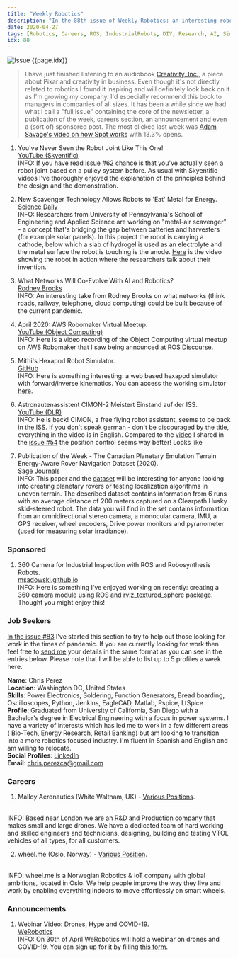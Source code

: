 ```yaml
---
title: "Weekly Robotics"
description: "In the 88th issue of Weekly Robotics: an interesting robot joint, everything being a battery, hexapod robot simulator, space robot assistant and more!"
date: 2020-04-27
tags: [Robotics, Careers, ROS, IndustrialRobots, DIY, Research, AI, Simulator, Space]
idx: 88
---
```

![Issue {{page.idx}}](/img/headers/{{page.idx}}.jpg "Issue {{page.idx}}")

> I have just finished listening to an audiobook [Creativity, Inc.](https://www.goodreads.com/book/show/18077903-creativity-inc), a piece about Pixar and creativity in business. Even though it's not directly related to robotics I found it inspiring and will definitely look back on it as I'm growing my company. I'd especially recommend this book to managers in companies of all sizes. It has been a while since we had what I call a "full issue" containing the core of the newsletter, a publication of the week, careers section, an announcement and even a (sort of) sponsored post. The most clicked last week was [Adam Savage's video on how Spot works](https://youtu.be/R-PdPtqw78k) with 13.3% opens.

1) You've Never Seen the Robot Joint Like This One!
<br>[YouTube (Skyentific)](https://youtu.be/utDagouxM5U)<br>
INFO: If you have read [issue #62](https://weeklyrobotics.com/weekly-robotics-62) chance is that you've actually seen a robot joint based on a pulley system before. As usual with Skyentific videos I've thoroughly enjoyed the explanation of the principles behind the design and the demonstration.

2) New Scavenger Technology Allows Robots to 'Eat' Metal for Energy.
<br>[Science Daily](https://www.sciencedaily.com/releases/2020/04/200421134420.htm)<br>
INFO: Researchers from University of Pennsylvania's School of Engineering and Applied Science are working on "metal-air scavenger" - a concept that's bridging the gap between batteries and harvesters (for example solar panels). In this project the robot is carrying a cathode, below which a slab of hydrogel is used as an electrolyte and the metal surface the robot is touching is the anode. [Here](https://youtu.be/4Rg2GELb7MI) is the video showing the robot in action where the researchers talk about their invention.

3) What Networks Will Co-Evolve With AI and Robotics?
<br>[Rodney Brooks](https://rodneybrooks.com/what-networks-will-co-evolve-with-ai-and-robotics/)<br>
INFO: An interesting take from Rodney Brooks on what networks (think roads, railway, telephone, cloud computing) could be built because of the current pandemic.

4) April 2020: AWS Robomaker Virtual Meetup.
<br>[YouTube (Object Computing)](https://youtu.be/J7fBQBIqTf8)<br>
INFO: Here is a video recording of the Object Computing virtual meetup on AWS Robomaker that I saw being announced at [ROS Discourse](https://discourse.ros.org/t/aws-robmaker-online-demo/13570).

5) Mithi's Hexapod Robot Simulator.
<br>[GitHub](https://github.com/mithi/hexapod-robot-simulator)<br>
INFO: Here is something interesting: a web based hexapod simulator with forward/inverse kinematics. You can access the working simulator [here](https://hexapod-robot-simulator.herokuapp.com/).

6) Astronautenassistent CIMON-2 Meistert Einstand auf der ISS.
<br>[YouTube (DLR)](https://youtu.be/6UeaZ6GYzX0)<br>
INFO: He is back! CIMON, a free flying robot assistant, seems to be back in the ISS. If you don't speak german - don't be discouraged by the title, everything in the video is in English. Compared to the [video](https://youtu.be/72sB2YjoiC8) I shared in the [issue #54](https://weeklyrobotics.com/weekly-robotics-54) the position control seems way better! Looks like

7) Publication of the Week - The Canadian Planetary Emulation Terrain Energy-Aware Rover Navigation Dataset (2020).
<br>[Sage Journals](https://journals.sagepub.com/eprint/2FW9PZRWZ87QHMXURSRP/full)<br>
INFO: This paper and the [dataset](http://www.starslab.ca/enav-planetary-dataset/) will be interesting for anyone looking into creating planetary rovers or testing localization algorithms in uneven terrain. The described dataset contains information from 6 runs with an average distance of 200 meters captured on a Clearpath Husky skid-steered robot. The data you will find in the set contains information from an omnidirectional stereo camera, a monocular camera, IMU, a GPS receiver, wheel encoders, Drive power monitors and pyranometer (used for measuring solar irradiance).

### Sponsored

1) 360 Camera for Industrial Inspection with ROS and Robosynthesis Robots.
<br>[msadowski.github.io](https://msadowski.github.io/robosynthesis-3d-camera/)<br>
INFO: Here is something I've enjoyed working on recently: creating a 360 camera module using ROS and [rviz_textured_sphere](https://github.com/UTNuclearRoboticsPublic/rviz_textured_sphere) package. Thought you might enjoy this!

### Job Seekers

[In the issue #83](https://weeklyrobotics.com/weekly-robotics-83) I've started this section to try to help out those looking for work in the times of pandemic. If you are currently looking for work then feel free to [send me](mailto:mat@weeklyrobotics.com) your details in the same format as you can see in the entries below. Please note that I will be able to list up to 5 profiles a week here.

**Name**: Chris Perez <br>
**Location**: Washington DC, United States<br>
**Skills**: Power Electronics, Soldering, Function Generators, Bread boarding, Oscilloscopes, Python, Jenkins, EagleCAD, Matlab, Pspice, LtSpice <br>
**Profile**: Graduated from University of California, San Diego with a Bachelor's degree in Electrical Engineering with a focus in power systems. I have a variety of interests which has led me to work in a few different areas ( Bio-Tech, Energy Research, Retail Banking) but am looking to transition into a more robotics focused industry. I'm fluent in Spanish and English and am willing to relocate. <br>
**Social Profiles**: [LinkedIn](https://www.linkedin.com/in/christian-perez-castanaza/) <br>
**Email**: chris.perezca@gmail.com<br>

### Careers

1) Malloy Aeronautics (White Waltham, UK) - [Various Positions](https://www.malloyaeronautics.com/careers/).
<br>
INFO: Based near London we are an R&D and Production company that makes small and large drones. We have a dedicated team of hard working and skilled engineers and technicians, designing, building and testing VTOL vehicles of all types, for all customers.

2) wheel.me (Oslo, Norway) - [Various Position](https://wheel.me/careers/).
<br>
INFO: wheel.me is a Norwegian Robotics & IoT company with global ambitions, located in Oslo. We help people improve the way they live and work by enabling everything indoors to move effortlessly on smart wheels.

### Announcements

1) Webinar Video: Drones, Hype and COVID-19.
<br>[WeRobotics](https://blog.werobotics.org/2020/04/23/webinar-drones-hype-and-covid-19/)<br>
INFO: On 30th of April WeRobotics will hold a webinar on drones and COVID-19. You can sign up for it by filling [this form](https://docs.google.com/forms/d/e/1FAIpQLSdHsTnDBmijNAvP-UzY7raf8xYYGIK6CbTXHOSYgGsb5aoDYA/viewform).
